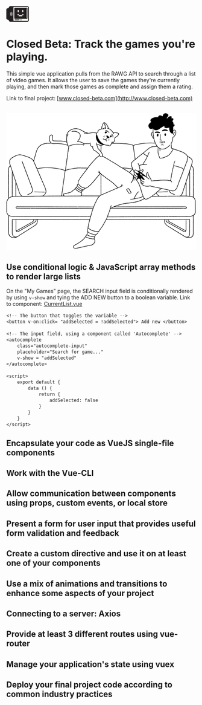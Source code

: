<img src="src/assets/images/logo.png" width="60">
<br/>

# Closed Beta: Track the games you're playing.

This simple vue application pulls from the RAWG API to search through a list of video games. It allows the user to save the games they're currently playing, and then mark those games as complete and assign them a rating.

Link to final project: [www.closed-beta.com](http://www.closed-beta.com)

<br/>
<img src="src/assets/images/home-illustration-white.png" width="590">
<br/>

## Use conditional logic & JavaScript array methods to render large lists
On the "My Games" page, the SEARCH input field is conditionally rendered by using ```v-show``` and tying the ADD NEW button to a boolean variable. 
Link to component: [CurrentList.vue](https://github.com/tannerthelin/tannerthelin-vue-final-project/blob/master/src/components/CurrentList.vue)

```vue
<!-- The button that toggles the variable -->
<button v-on:click= "addSelected = !addSelected"> Add new </button>  

<!-- The input field, using a component called 'Autocomplete' -->
<autocomplete
    class="autocomplete-input"
    placeholder="Search for game..."
    v-show = "addSelected"
</autocomplete> 

<script>
    export default {
        data () {
            return {
                addSelected: false
            }
        }
    }
</script>
```

## Encapsulate your code as VueJS single-file components


## Work with the Vue-CLI


## Allow communication between components using props, custom events, or local store


## Present a form for user input that provides useful form validation and feedback


## Create a custom directive and use it on at least one of your components


## Use a mix of animations and transitions to enhance some aspects of your project


## Connecting to a server: Axios


## Provide at least 3 different routes using vue-router


## Manage your application's state using vuex


## Deploy your final project code according to common industry practices

